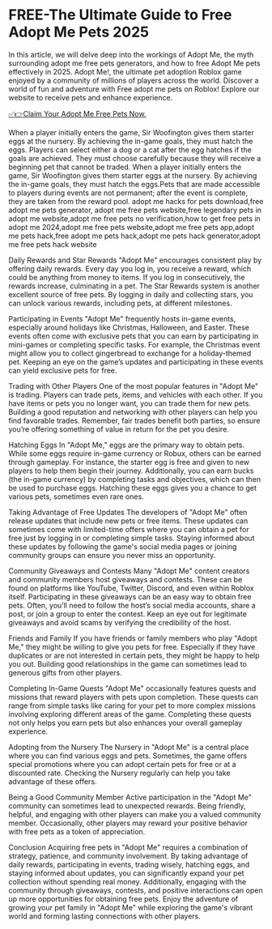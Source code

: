 # FREE-The Ultimate Guide to Free Adopt Me Pets 2025

In this article, we will delve deep into the workings of Adopt Me, the myth surrounding adopt me free pets generators, and how to free Adopt Me pets effectively in 2025. Adopt Me!, the ultimate pet adoption Roblox game enjoyed by a community of millions of players across the world.
 Discover a world of fun and adventure with Free adopt me pets on Roblox! Explore our website to receive pets and enhance experience.


[✅👉Claim Your Adopt Me Free Pets Now.](https://t.co/1CRPYeD6Cn?new=lat8est)


When a player initially enters the game, Sir Woofington gives them starter eggs at the nursery. By achieving the in-game goals, they must hatch the eggs. Players can select either a dog or a cat after the egg hatches if the goals are achieved. They must choose carefully because they will receive a beginning pet that cannot be traded. When a player initially enters the game, Sir Woofington gives them starter eggs at the nursery. By achieving the in-game goals, they must hatch the eggs.Pets that are made accessible to players during events are not permanent; after the event is complete, they are taken from the reward pool. adopt me hacks for pets download,free adopt me pets generator, adopt me free pets website,free legendary pets in adopt me website,adopt me free pets no verification,how to get free pets in adopt me 2024,adopt me free pets website,adopt me free pets app,adopt me pets hack,free adopt me pets hack,adopt me pets hack generator,adopt me free pets hack website

Daily Rewards and Star Rewards "Adopt Me" encourages consistent play by offering daily rewards. Every day you log in, you receive a reward, which could be anything from money to items. If you log in consecutively, the rewards increase, culminating in a pet. The Star Rewards system is another excellent source of free pets. By logging in daily and collecting stars, you can unlock various rewards, including pets, at different milestones.

Participating in Events "Adopt Me" frequently hosts in-game events, especially around holidays like Christmas, Halloween, and Easter. These events often come with exclusive pets that you can earn by participating in mini-games or completing specific tasks. For example, the Christmas event might allow you to collect gingerbread to exchange for a holiday-themed pet. Keeping an eye on the game’s updates and participating in these events can yield exclusive pets for free.

Trading with Other Players One of the most popular features in "Adopt Me" is trading. Players can trade pets, items, and vehicles with each other. If you have items or pets you no longer want, you can trade them for new pets. Building a good reputation and networking with other players can help you find favorable trades. Remember, fair trades benefit both parties, so ensure you’re offering something of value in return for the pet you desire.

Hatching Eggs In "Adopt Me," eggs are the primary way to obtain pets. While some eggs require in-game currency or Robux, others can be earned through gameplay. For instance, the starter egg is free and given to new players to help them begin their journey. Additionally, you can earn bucks (the in-game currency) by completing tasks and objectives, which can then be used to purchase eggs. Hatching these eggs gives you a chance to get various pets, sometimes even rare ones.

Taking Advantage of Free Updates The developers of "Adopt Me" often release updates that include new pets or free items. These updates can sometimes come with limited-time offers where you can obtain a pet for free just by logging in or completing simple tasks. Staying informed about these updates by following the game's social media pages or joining community groups can ensure you never miss an opportunity.

Community Giveaways and Contests Many "Adopt Me" content creators and community members host giveaways and contests. These can be found on platforms like YouTube, Twitter, Discord, and even within Roblox itself. Participating in these giveaways can be an easy way to obtain free pets. Often, you’ll need to follow the host’s social media accounts, share a post, or join a group to enter the contest. Keep an eye out for legitimate giveaways and avoid scams by verifying the credibility of the host.

Friends and Family If you have friends or family members who play "Adopt Me," they might be willing to give you pets for free. Especially if they have duplicates or are not interested in certain pets, they might be happy to help you out. Building good relationships in the game can sometimes lead to generous gifts from other players.

Completing In-Game Quests "Adopt Me" occasionally features quests and missions that reward players with pets upon completion. These quests can range from simple tasks like caring for your pet to more complex missions involving exploring different areas of the game. Completing these quests not only helps you earn pets but also enhances your overall gameplay experience.

Adopting from the Nursery The Nursery in "Adopt Me" is a central place where you can find various eggs and pets. Sometimes, the game offers special promotions where you can adopt certain pets for free or at a discounted rate. Checking the Nursery regularly can help you take advantage of these offers.

Being a Good Community Member Active participation in the "Adopt Me" community can sometimes lead to unexpected rewards. Being friendly, helpful, and engaging with other players can make you a valued community member. Occasionally, other players may reward your positive behavior with free pets as a token of appreciation.

Conclusion Acquiring free pets in "Adopt Me" requires a combination of strategy, patience, and community involvement. By taking advantage of daily rewards, participating in events, trading wisely, hatching eggs, and staying informed about updates, you can significantly expand your pet collection without spending real money. Additionally, engaging with the community through giveaways, contests, and positive interactions can open up more opportunities for obtaining free pets. Enjoy the adventure of growing your pet family in "Adopt Me" while exploring the game's vibrant world and forming lasting connections with other players.
